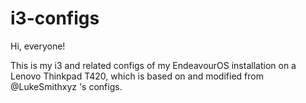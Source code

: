 # i3-configs

Hi, everyone!

This is my i3 and related configs of my EndeavourOS installation on a Lenovo Thinkpad T420, which is based on and modified from @LukeSmithxyz 's configs.
